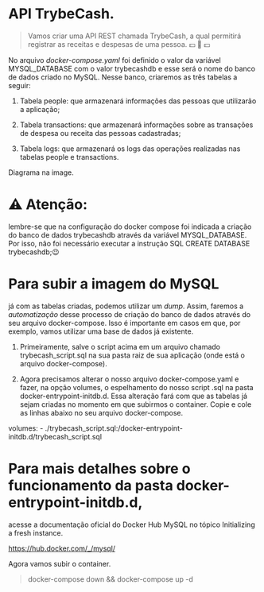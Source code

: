 # API TrybeCash.


> Vamos criar uma API REST chamada TrybeCash, a qual permitirá registrar as receitas e despesas de uma pessoa. 💵 🤑 💵

No arquivo *docker-compose.yaml* foi definido o valor da variável MYSQL_DATABASE com o valor trybecashdb e esse será o nome do banco de dados criado no MySQL. Nesse banco, criaremos as três tabelas a seguir:

  1. Tabela people: que armazenará informações das pessoas que utilizarão a aplicação;

  2. Tabela transactions: que armazenará informações sobre as transações de despesa ou receita das pessoas cadastradas;

  3. Tabela logs: que armazenará os logs das operações realizadas nas tabelas people e transactions.

Diagrama na image.



# ⚠️ Atenção:
  lembre-se que na configuração do docker compose foi indicada a criação do banco de dados trybecashdb através da variável MYSQL_DATABASE. Por isso, não foi necessário executar a instrução SQL CREATE DATABASE trybecashdb;😉


# Para subir a imagem do MySQL
  já com as tabelas criadas, podemos utilizar um *dump*. Assim, faremos a *automatização* desse processo de criação do banco de dados através do seu arquivo docker-compose. Isso é importante em casos em que, por exemplo, vamos utilizar uma base de dados já existente.

  1. Primeiramente, salve o script acima em um arquivo chamado trybecash_script.sql na sua pasta raiz de sua aplicação (onde está o arquivo docker-compose).


  2. Agora precisamos alterar o nosso arquivo docker-compose.yaml e fazer, na opção volumes, o espelhamento do nosso script .sql na pasta docker-entrypoint-initdb.d. Essa alteração fará com que as tabelas já sejam criadas no momento em que subirmos o container. Copie e cole as linhas abaixo no seu arquivo docker-compose.

  volumes:
      - ./trybecash_script.sql:/docker-entrypoint-initdb.d/trybecash_script.sql


# Para mais detalhes sobre o funcionamento da pasta docker-entrypoint-initdb.d,
  acesse a documentação oficial do Docker Hub MySQL no tópico Initializing a fresh instance.

  https://hub.docker.com/_/mysql/


  Agora vamos subir o container.
   > docker-compose down && docker-compose up -d
   